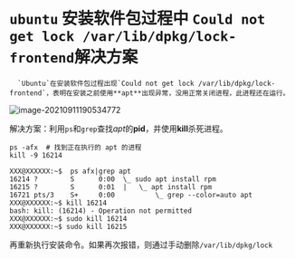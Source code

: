 #  `ubuntu`  安装软件包过程中 `Could not get lock /var/lib/dpkg/lock-frontend`解决方案

 	  `Ubuntu`在安装软件包过程出现`Could not get lock /var/lib/dpkg/lock-frontend`，表明在安装之前使用**apt**出现异常，没用正常关闭进程，此进程还在运行。

![image-20210911190534772](/home/lijun/Desktop/Note/Linux/images/flameshot_1.png)

​		解决方案：利用`ps`和`grep`查找*apt*的**pid**，并使用**kill**杀死进程。

```shell
ps -afx  # 找到正在执行的 apt 的进程
kill -9 16214
```

```shell
XXX@XXXXXX:~$  ps afx|grep apt
16214 ?        S      0:00  \_ sudo apt install rpm
16215 ?        S      0:01  |   \_ apt install rpm
16721 pts/3    S+     0:00          \_ grep --color=auto apt
XXX@XXXXXX:~$ kill 16214
bash: kill: (16214) - Operation not permitted
XXX@XXXXXX:~$ sudo kill 16214
XXX@XXXXXX:~$ sudo kill 16215
```

​		再重新执行安装命令。如果再次报错，则通过手动删除`/var/lib/dpkg/lock`